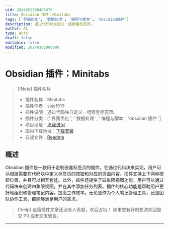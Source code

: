 ```yaml
---
uid: 2024052908405370
title: Obsidian 插件：Minitabs
tags: ['界面优化', '数据处理', '编程与脚本', 'obsidian插件']
description: 通过代码块自定义一组嵌套标签页。
author: AI
type: auto
draft: false
editable: false
modified: 20240101000000
---
```


# Obsidian 插件：Minitabs

> [!Note] 插件名片
> - 插件名称：Minitabs
> - 插件作者：ssjy1919
> - 插件说明：通过代码块自定义一组嵌套标签页。
> - 插件分类：[' 界面优化 ', ' 数据处理 ', ' 编程与脚本 ', 'obsidian 插件 ']
> - 项目地址：[点我访问](https://github.com/ssjy1919/Obsidian-minitabs)
> - 国内下载地址：[下载安装](https://pkmer.cn/products/plugin/pluginMarket/?minitabs)
> - 自述文件：[Readme](https://ghproxy.net/https://raw.githubusercontent.com/ssjy1919/Obsidian-minitabs/master/README.md)

## 概述

Obsidian 插件是一款用于定制嵌套标签页的插件。它通过代码块来实现，用户可以根据需要在代码块中定义标签页的按钮和对应的页面内容。插件支持上下两种按钮位置，并且可以相互套娃。此外，插件还提供了四象限视图功能，用户可以通过代码块来创建四象限视图，并在其中添加任务列表。插件的核心功能是帮助用户更好地组织和管理笔记内容，提高工作效率。无论是作为个人笔记管理工具，还是团队协作工具，都能够满足用户的需求。

> [!help]
> 这篇插件文章还没有人贡献，欢迎占坑！
> 如果您有好的想法欢迎提交 PR 或者文末留言。

---



